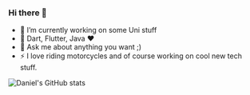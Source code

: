 ### Hi there 👋

- 🔭 I’m currently working on some Uni stuff
- 🌱 Dart, Flutter, Java ❤️
- 💬 Ask me about anything you want ;)
- ⚡ I love riding motorcycles and of course working on cool new tech stuff.

<!-- 
- 📫 How to reach me: 
- 👯 I’m looking to collaborate on ...
![Daniel's Github lang stats](https://github-readme-stats.vercel.app/api/top-langs/?username=dgwetzel)
-->

![Daniel's GitHub stats](https://github-readme-stats.vercel.app/api?username=dgwetzel&show_icons=true)


